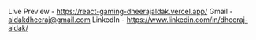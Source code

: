 Live Preview - https://react-gaming-dheerajaldak.vercel.app/
Gmail - aldakdheeraj@gmail.com
LinkedIn - https://www.linkedin.com/in/dheeraj-aldak/